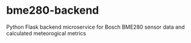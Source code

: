 # bme280-backend
Python Flask backend microservice for Bosch BME280 sensor data and calculated meteorogical metrics
